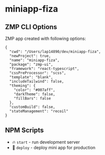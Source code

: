 # miniapp-fiza

## ZMP CLI Options

ZMP app created with following options:

```
{
  "cwd": "/Users/lap14890/dev/miniapp-fiza",
  "newProject": true,
  "name": "miniapp-fiza",
  "package": "zmp-ui",
  "framework": "react-typescript",
  "cssPreProcessor": "scss",
  "template": "blank",
  "includeTailwind": false,
  "theming": {
    "color": "#007aff",
    "darkTheme": false,
    "fillBars": false
  },
  "customBuild": false,
  "stateManagement": "recoil"
}
```

## NPM Scripts

* 🔥 `start` - run development server
* 🙏 `deploy` - deploy mini app for production